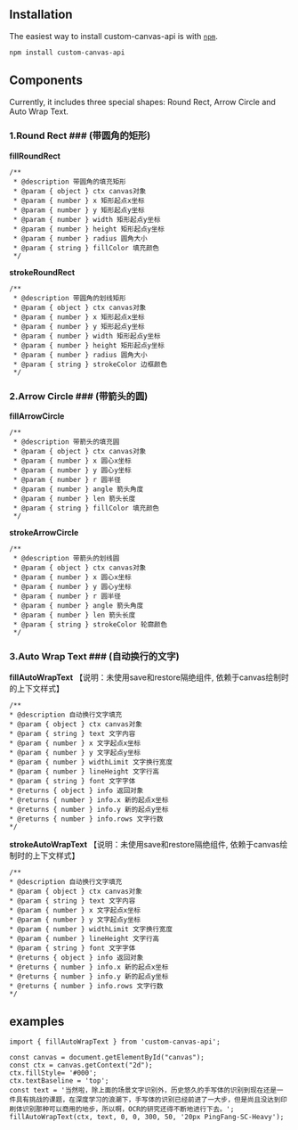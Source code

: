 

## Installation

The easiest way to install custom-canvas-api is with [`npm`][npm].

[npm]: https://www.npmjs.com/

```sh
npm install custom-canvas-api
```


## Components

Currently, it includes three special shapes: Round Rect, Arrow Circle and Auto Wrap Text.

### 1.Round Rect ### (带圆角的矩形)

**fillRoundRect**
```
/**
 * @description 带圆角的填充矩形
 * @param { object } ctx canvas对象
 * @param { number } x 矩形起点x坐标
 * @param { number } y 矩形起点y坐标
 * @param { number } width 矩形起点y坐标
 * @param { number } height 矩形起点y坐标
 * @param { number } radius 圆角大小
 * @param { string } fillColor 填充颜色
 */
```
**strokeRoundRect**
```
/**
 * @description 带圆角的划线矩形
 * @param { object } ctx canvas对象
 * @param { number } x 矩形起点x坐标
 * @param { number } y 矩形起点y坐标
 * @param { number } width 矩形起点y坐标
 * @param { number } height 矩形起点y坐标
 * @param { number } radius 圆角大小
 * @param { string } strokeColor 边框颜色
 */
```

### 2.Arrow Circle ### (带箭头的圆)

**fillArrowCircle**
```
/**
 * @description 带箭头的填充圆
 * @param { object } ctx canvas对象
 * @param { number } x 圆心x坐标
 * @param { number } y 圆心y坐标
 * @param { number } r 圆半径
 * @param { number } angle 箭头角度
 * @param { number } len 箭头长度
 * @param { string } fillColor 填充颜色
 */
```
**strokeArrowCircle**
```
/**
 * @description 带箭头的划线圆
 * @param { object } ctx canvas对象
 * @param { number } x 圆心x坐标
 * @param { number } y 圆心y坐标
 * @param { number } r 圆半径
 * @param { number } angle 箭头角度
 * @param { number } len 箭头长度
 * @param { string } strokeColor 轮廓颜色
 */
```

### 3.Auto Wrap Text ### (自动换行的文字)

**fillAutoWrapText** 【说明：未使用save和restore隔绝组件, 依赖于canvas绘制时的上下文样式】
```
/**
* @description 自动换行文字填充
* @param { object } ctx canvas对象
* @param { string } text 文字内容
* @param { number } x 文字起点x坐标
* @param { number } y 文字起点y坐标
* @param { number } widthLimit 文字换行宽度
* @param { number } lineHeight 文字行高
* @param { string } font 文字字体
* @returns { object } info 返回对象
* @returns { number } info.x 新的起点x坐标
* @returns { number } info.y 新的起点y坐标
* @returns { number } info.rows 文字行数
*/
```

**strokeAutoWrapText** 【说明：未使用save和restore隔绝组件, 依赖于canvas绘制时的上下文样式】
```
/**
* @description 自动换行文字填充
* @param { object } ctx canvas对象
* @param { string } text 文字内容
* @param { number } x 文字起点x坐标
* @param { number } y 文字起点y坐标
* @param { number } widthLimit 文字换行宽度
* @param { number } lineHeight 文字行高
* @param { string } font 文字字体
* @returns { object } info 返回对象
* @returns { number } info.x 新的起点x坐标
* @returns { number } info.y 新的起点y坐标
* @returns { number } info.rows 文字行数
*/
```

## examples
```
import { fillAutoWrapText } from 'custom-canvas-api';

const canvas = document.getElementById("canvas");
const ctx = canvas.getContext("2d");
ctx.fillStyle= '#000';
ctx.textBaseline = 'top';
const text = '当然啦，除上面的场景文字识别外，历史悠久的手写体的识别到现在还是一件具有挑战的课题，在深度学习的浪潮下，手写体的识别已经前进了一大步，但是尚且没达到印刷体识别那种可以商用的地步，所以啊，OCR的研究还得不断地进行下去。';
fillAutoWrapText(ctx, text, 0, 0, 300, 50, '20px PingFang-SC-Heavy');
```